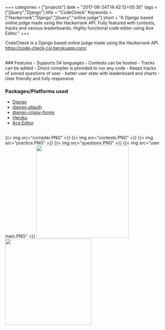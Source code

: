 +++
categories = ["projects"]
date = "2017-06-24T14:42:12+05:30"
tags = ["jQuery","Django"]
title = "CodeCheck"
Keywords = ["Hackerrank","Django","jQuery","online judge"]
short = "A Django based online judge made using the Hackerrank API. Fully featured with contests, tracks and various leaderboards. Highly functional code editor using Ace Editor."
+++

CodeCheck is a Django based online judge made using the Hackerrank API.
https://code-check-csi.herokuapp.com/

<br>
### Features
- Supports 54 languages
- Contests can be hosted
- Tracks can be added
- Direct compiler is provided to run any code
- Keeps tracks of solved questions of user
- better user stats with leaderboard and charts
- User friendly and fully responsive


### Packages/Platforms used

- [Django](https://www.djangoproject.com/)
- [django-allauth](https://github.com/pennersr/django-allauth)
- [django-crispy-forms](http://django-crispy-forms.readthedocs.io/en/latest/)
- [Heroku](https://www.heroku.com/)
- [Ace Editor](https://ace.c9.io/)

<br>
{{< img src="compiler.PNG" >}}
{{< img src="contests.PNG" >}}
{{< img src="practice.PNG" >}}
{{< img src="questions.PNG" >}}
{{< img src="user main.PNG" >}}

<img src="login.png" width="300">
<img src="reset.png" width="280">